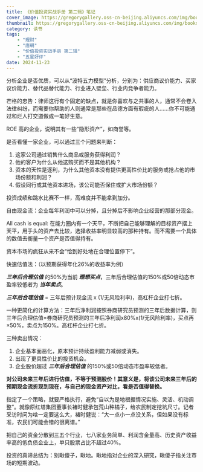 ```yaml
---
title: 《价值投资实战手册 第二辑》笔记
cover_image: https://gregorygallery.oss-cn-beijing.aliyuncs.com/img/books.jpeg
thumbnail: https://gregorygallery.oss-cn-beijing.aliyuncs.com/img/books.jpeg
category: 读书
tags: 
    - "理财"
    - "唐朝"
    - "价值投资实战手册 第二辑"
    - "五星好评"
date: 2024-11-23
---
```


分析企业是否优质，可以从“波特五力模型”分析，分别为：供应商议价能力、买家议价能力、替代品替代能力、行业进入壁垒、行业内竞争者能力。

芒格的忠告：律师这行有个固定的缺点，就是你喜欢与之共事的人，通常不会卷入法律纠纷，而需要你帮助的人则通常是那些在品德方面有瑕疵的人……你不可能通过和烂人打交道做成一笔好生意。

ROE 高的企业，说明其有一些“隐形资产”，如商誉等。

是否看懂一家企业，可以通过三个问题来判断：

1. 这家公司通过销售什么商品或服务获得利润？
2. 他的客户为什么从他这购买而不是其他机构？
3. 资本的天性是逐利，为什么其他资本没有提供更高性价比的服务或抢占他的市场份额和利润？
4. 假设同行或其他资本进场，该公司能否保住或扩大市场份额？

投资成绩和跳水比赛不一样，高难度并不能拿到加分。

自由现金流：企业每年利润中可以分掉，且分掉后不影响企业经营的那部分现金。

All cash is equal: 在能力圈内有一个天平，不断把自己能够理解的目标资产摆上天平，用手头的资产去比较，选择收益率明显较高的那种持有。而不需要一个具体的数值去衡量一个资产是否值得持有。

资本市场的疯狂从来不会“恰到好处地在合理位置停下”。

快速估值法：（以预期获得年化26%的收益率为例）

***三年后合理估值*** 的50%为当前 ***理想买点***，三年后合理估值的150%或50倍动态市盈率较低者为 ***当年卖点***。

***三年后合理估值*** = 三年后预计现金流 x (1/无风险利率)，高杠杆企业打七折。

一种更简化的计算方法：三年后净利润按照券商研究员预测的三年后数据计算，则三年后合理估值=券商研究员预测的三年后净利润x80%x(1/无风险利率)，买点再×50%，卖点为150%。高杠杆企业打七折。

三种卖出情况：

1. 企业基本面恶化，原本预计持续盈利能力减弱或消失。
2. 出现了更具性价比的投资机会。
3. 企业股价超过 ***三年后合理估值*** 的150%或50倍动态市盈率较低者。

**对公司未来三年后进行估值，不等于预测股价！其意义是，将该公司未来三年后的预期现金流折现到现在，与自己的现金资产对比，看是否值得替换。**

指定了一个策略，就要严格执行，避免“自以为是地根据情况实施、灵活、机动调整”。就像原红塔集团董事长褚时健承包荒山种橘子，给农民制定挖坑尺寸。记者采访时问为啥一定要这么大，褚时健说：“大一点小一点没关系，但如果没有标准，农民们可能会错的很离谱。”

把自己的资金分散到三五个行业，七八家业务简单、利润含金量高、历史资产收益率高的低负债企业上，单只股票占比不超过40%。

投资的真谛总结为：别瞅傻子，瞅地。瞅地指对企业的深入研究，瞅傻子指关注市场的短期波动。